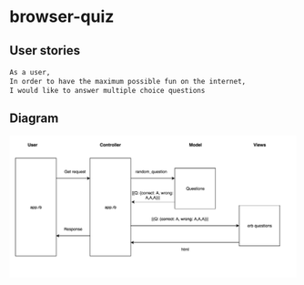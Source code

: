 # browser-quiz

User stories
---
```
As a user,
In order to have the maximum possible fun on the internet,
I would like to answer multiple choice questions
```

Diagram
---
![Diagram](./assets/diagram.png)
